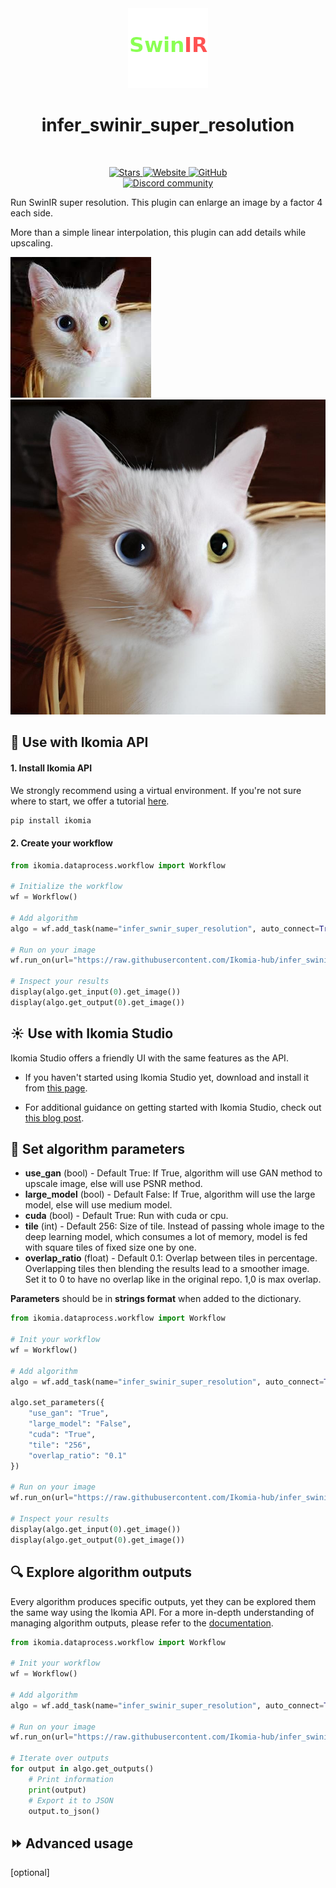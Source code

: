<div align="center">
  <img src="https://raw.githubusercontent.com/Ikomia-hub/infer_swinir_super_resolution/main/icons/swinir.png" alt="Algorithm icon">
  <h1 align="center">infer_swinir_super_resolution</h1>
</div>
<br />
<p align="center">
    <a href="https://github.com/Ikomia-hub/swinir_super_resolution">
        <img alt="Stars" src="https://img.shields.io/github/stars/Ikomia-hub/swinir_super_resolution">
    </a>
    <a href="https://app.ikomia.ai/hub/">
        <img alt="Website" src="https://img.shields.io/website/http/app.ikomia.ai/en.svg?down_color=red&down_message=offline&up_message=online">
    </a>
    <a href="https://github.com/Ikomia-hub/swinir_super_resolution/blob/main/LICENSE">
        <img alt="GitHub" src="https://img.shields.io/github/license/Ikomia-hub/swinir_super_resolution.svg?color=blue">
    </a>    
    <br>
    <a href="https://discord.com/invite/82Tnw9UGGc">
        <img alt="Discord community" src="https://img.shields.io/badge/Discord-white?style=social&logo=discord">
    </a> 
</p>

Run SwinIR super resolution. This plugin can enlarge an image by a factor 4 each side.

More than a simple linear interpolation, this plugin can add details while upscaling.

![Alt text](https://raw.githubusercontent.com/Ikomia-hub/infer_swinir_super_resolution/main/icons/cat.jpeg "Before")
![Alt text](https://raw.githubusercontent.com/Ikomia-hub/infer_swinir_super_resolution/main/icons/cat_x4.jpeg "After")

## :rocket: Use with Ikomia API

#### 1. Install Ikomia API

We strongly recommend using a virtual environment. If you're not sure where to start, we offer a tutorial [here](https://www.ikomia.ai/blog/a-step-by-step-guide-to-creating-virtual-environments-in-python).

```sh
pip install ikomia
```

#### 2. Create your workflow

```python
from ikomia.dataprocess.workflow import Workflow

# Initialize the workflow
wf = Workflow()

# Add algorithm
algo = wf.add_task(name="infer_swnir_super_resolution", auto_connect=True)
   
# Run on your image
wf.run_on(url="https://raw.githubusercontent.com/Ikomia-hub/infer_swinir_super_resolution/main/icons/cat.jpeg")

# Inspect your results
display(algo.get_input(0).get_image())
display(algo.get_output(0).get_image())
```

## :sunny: Use with Ikomia Studio

Ikomia Studio offers a friendly UI with the same features as the API.

- If you haven't started using Ikomia Studio yet, download and install it from [this page](https://www.ikomia.ai/studio).

- For additional guidance on getting started with Ikomia Studio, check out [this blog post](https://www.ikomia.ai/blog/how-to-get-started-with-ikomia-studio).


## :pencil: Set algorithm parameters

- **use_gan** (bool) - Default True: If True, algorithm will use GAN method to upscale image, else will use PSNR method.    
- **large_model** (bool) - Default False: If True, algorithm will use the large model, else will use medium model.
- **cuda** (bool) - Default True: Run with cuda or cpu.
- **tile** (int) - Default 256: Size of tile. Instead of passing whole image to the deep learning model, which consumes 
a lot of memory, model is fed with square tiles of fixed size one by one.
- **overlap_ratio** (float) - Default 0.1: Overlap between tiles in percentage. Overlapping tiles then blending the 
results lead to a smoother image. Set it to 0 to have no overlap like in the original repo. 1,0 is max overlap.

**Parameters** should be in **strings format**  when added to the dictionary.


```python
from ikomia.dataprocess.workflow import Workflow

# Init your workflow
wf = Workflow()

# Add algorithm
algo = wf.add_task(name="infer_swinir_super_resolution", auto_connect=True)

algo.set_parameters({
    "use_gan": "True",
    "large_model": "False",
    "cuda": "True",
    "tile": "256",
    "overlap_ratio": "0.1"
})

# Run on your image  
wf.run_on(url="https://raw.githubusercontent.com/Ikomia-hub/infer_swinir_super_resolution/main/icons/cat.jpeg")

# Inspect your results
display(algo.get_input(0).get_image())
display(algo.get_output(0).get_image())

```

## :mag: Explore algorithm outputs

Every algorithm produces specific outputs, yet they can be explored them the same way using the Ikomia API. For a more in-depth understanding of managing algorithm outputs, please refer to the [documentation](https://ikomia-dev.github.io/python-api-documentation/advanced_guide/IO_management.html).

```python
from ikomia.dataprocess.workflow import Workflow

# Init your workflow
wf = Workflow()

# Add algorithm
algo = wf.add_task(name="infer_swinir_super_resolution", auto_connect=True)

# Run on your image  
wf.run_on(url="https://raw.githubusercontent.com/Ikomia-hub/infer_swinir_super_resolution/main/icons/cat.jpeg")

# Iterate over outputs
for output in algo.get_outputs()
    # Print information
    print(output)
    # Export it to JSON
    output.to_json()
```

## :fast_forward: Advanced usage 

[optional]